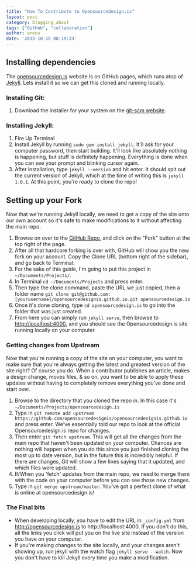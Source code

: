 ```yaml
---
title: "How To Contribute to Opensourcedesign.is"
layout: post
category: blogging_about
tags: ["GitHub", "collaboration"]
author: areus
date: '2013-10-15 08:19:33'
---
```

## Installing dependencies
The [opensourcedesign.is](http://opensourcedesign.is) website is on GitHub pages, which runs atop of [Jekyll](http://jekyllrb.com). Lets install it so we can get this cloned and running locally.

### Installing Git:
1. Download the installer for your system on the [git-scm website](http://git-scm.com/downloads).

### Installing Jekyll:

1. Fire Up Terminal
2. Install Jekyll by running `sudo gem install jekyll`. It'll ask for your computer password, then start building. It'll look like absolutely nothing is happening, but stuff is definitely happening. Everything is done when you can see your prompt and blinking cursor again.
3. After installation, type `jekyll --version` and hit enter. It should spit out the current version of Jekyll, which at the time of writing this is `jekyll 1.0.1`. At this point, you're ready to clone the repo!

## Setting up your Fork
Now that we're running Jekyll locally, we need to get a copy of the site onto our own account so it's safe to make modifications to it without affecting the main repo.

1. Browse on over to the [GitHub Repo](https://github.com/opensourcedesignis/opensourcedesignis.github.io), and click on the "Fork" button at the top right of the page.
2. After all that hardcore forking is over with, GitHub will show you the new fork on your account. Copy the Clone URL (bottom right of the sidebar), and go back to Terminal.
3. For the sake of this guide, I'm going to put this project in `~/Documents/Projects/`.
4. In Terminal `cd ~/Documents/Projects` and press enter.
5. Then type the clone command, paste the URL we just copied, then a folder name `git clone git@github.com:[yourusername]/opensourcedesignis.github.io.git opensourcedesign.is`
6. Once it's done cloning, type `cd opensourcedesign.is` to go into the folder that was just created.
7. From here you can simply run `jekyll serve`, then browse to [http://localhost:4000](http://localhost:4000), and you should see the Opensourcedesign.is site running locally on your computer.

### Getting changes from Upstream
Now that you're running a copy of the site on your computer, you want to make sure that you're always getting the latest and greatest version of the site right? Of course you do. When a contributor publishes an article, makes a design change, moves files, & so on, you want to be able to apply these updates without having to completely remove everything you've done and start over.

1. Browse to the directory that you cloned the repo in. In this case it's `~/Documents/Projects/opensourcedesign.is`
2. Type in `git remote add upstream https://github.com/opensourcedesignis/opensourcedesignis.github.io` and press enter. We've essentially told our repo to look at the official Opensourcedesign.is repo for changes.
3. Then enter `git fetch upstream`. This will get all the changes from the main repo that haven't been updated on your computer. Chances are nothing will happen when you do this since you just finished cloning the most up to date version, but in the future this is incredibly helpful. If there are changes, Git will show a few lines saying that it updated, and which files were updated.
4. If/When you 'fetch' updates from the main repo, we need to merge them with the code on your computer before you can see those new changes.
5. Type in `git merge upstream/master`. You've got a perfect clone of what is online at opensourcedesign.is!

### The Final bits
- When developing locally, you have to edit the URL in `_config.yml` from http://opensourcedesign.is to http://localhost:4000. If you don't do this, all the links you click will put you on the live site instead of the version you have on your computer.
- If you're making changes to the site locally, and your changes aren't showing up, run jekyll with the watch flag `jekyll serve --watch`. Now you don't have to kill Jekyll every time you make a modification.